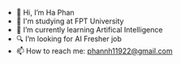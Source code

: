 - 👋 Hi, I’m Ha Phan
- 🏫 I'm studying at FPT University
- 📖 I’m currently learning Artifical Intelligence
- 🔍 I’m looking for AI Fresher job
- 📫 How to reach me: phannh11922@gmail.com

<!---
nguyenhaphan1/nguyenhaphan1 is a ✨ special ✨ repository because its `README.md` (this file) appears on your GitHub profile.
You can click the Preview link to take a look at your changes.
--->
